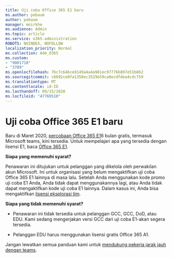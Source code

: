 ```yaml
---
title: Uji coba Office 365 E1 baru
ms.author: pebaum
author: pebaum
manager: mnirkhe
ms.audience: Admin
ms.topic: article
ms.service: o365-administration
ROBOTS: NOINDEX, NOFOLLOW
localization_priority: Normal
ms.collection: Adm_O365
ms.custom:
- "9001710"
- "3789"
ms.openlocfilehash: 76c7c64bce8149a4a4a981ec97776b897e51b862
ms.sourcegitcommit: c6692ce0fa1358ec3529e59ca0ecdfdea4cdc759
ms.translationtype: MT
ms.contentlocale: id-ID
ms.lasthandoff: 09/15/2020
ms.locfileid: "47769510"
---
```

# <a name="new-office-365-e1-trial"></a>Uji coba Office 365 E1 baru

Baru di Maret 2020, [percobaan Office 365 E1](https://docs.microsoft.com/MicrosoftTeams/e1-trial-license)6 bulan gratis, termasuk Microsoft teams, kini tersedia. Untuk mempelajari apa yang tersedia dengan lisensi E1, baca [Office 365 E1](https://www.microsoft.com/microsoft-365/business/office-365-enterprise-e1-business-software).

**Siapa yang memenuhi syarat?**

Penawaran ini ditujukan untuk pelanggan yang dikelola oleh perwakilan akun Microsoft. Ini untuk organisasi yang belum mengaktifkan uji coba Office 365 E1 lainnya di masa lalu. Setelah Anda menggunakan kode promo uji coba E1 Anda, Anda tidak dapat menggunakannya lagi, atau Anda tidak dapat mengaktifkan kode uji coba E1 lainnya. Dalam kasus ini, Anda bisa mengaktifkan [lisensi eksplorasi tim](https://docs.microsoft.com/MicrosoftTeams/teams-exploratory).

**Siapa yang tidak memenuhi syarat?**

- Penawaran ini tidak tersedia untuk pelanggan GCC, GCC, DoD, atau EDU. Kami sedang mengerjakan versi GCC dari uji coba E1-akan segera tersedia.

 - Pelanggan EDU harus menggunakan lisensi gratis Office 365 A1.

Jangan lewatkan semua panduan kami untuk [mendukung pekerja jarak jauh dengan teams](https://docs.microsoft.com/MicrosoftTeams/support-remote-work-with-teams).
